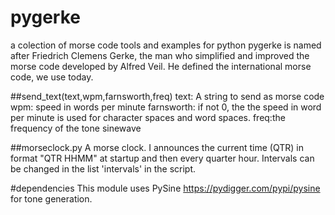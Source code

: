 # pygerke
a colection of morse code tools and examples for python
pygerke is named after Friedrich Clemens Gerke, the man who simplified and improved the morse code developed by Alfred Veil. He defined the international morse code, we use today.

##send_text(text,wpm,farnsworth,freq)
text: A string to send as morse code
wpm: speed in words per minute
farnsworth: if not 0, the the speed in word per minute is used for character spaces and word spaces.
freq:the frequency of the tone sinewave

##morseclock.py
A morse clock. I announces the current time (QTR) in format "QTR HHMM" at startup and then every quarter hour. Intervals can be changed in the list 'intervals' in the script.

#dependencies
This module uses PySine https://pydigger.com/pypi/pysine for tone generation.

